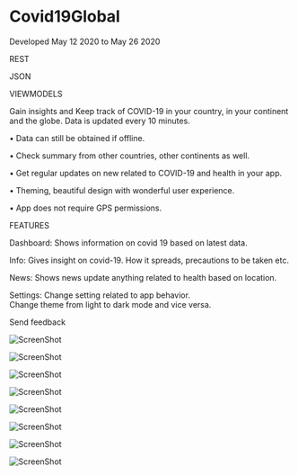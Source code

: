 # Covid19Global
Developed May 12 2020 to May 26 2020


REST 

JSON

VIEWMODELS

Gain insights and Keep track of COVID-19 in your country, in your continent and the globe. Data is updated every 10 minutes.

•	Data can still be obtained if offline.

•	Check summary from other countries, other continents as well.

•	Get regular updates on new related to COVID-19 and health in your app.

•	Theming, beautiful design with wonderful user experience.

•	App does not require GPS permissions.

FEATURES

Dashboard:
Shows information on covid 19 based on latest data.

Info:
Gives insight on covid-19. How it spreads, precautions to be taken etc. 

News:
Shows news update anything related to health based on location.

Settings:
Change setting related to app behavior.  
Change theme from light to dark mode and vice versa.

Send feedback 




![ScreenShot](https://github.com/commitware/Covid-19-Insight-tracker-Global/blob/master/screenshot%20(3).jpg)

![ScreenShot](https://github.com/commitware/Covid-19-Insight-tracker-Global/blob/master/screenshot%20(4).jpg)

![ScreenShot](https://github.com/commitware/Covid-19-Insight-tracker-Global/blob/master/screenshot%20(5).jpg)

![ScreenShot](https://github.com/commitware/Covid-19-Insight-tracker-Global/blob/master/screenshot%20(2).jpg)

![ScreenShot](https://github.com/commitware/Covid-19-Insight-tracker-Global/blob/master/screenshot%20(6).jpg)

![ScreenShot](https://github.com/commitware/Covid-19-Insight-tracker-Global/blob/master/screenshot%20(1).jpg)

![ScreenShot](https://github.com/commitware/Covid-19-Insight-tracker-Global/blob/master/screenshot%20(7).jpg)

![ScreenShot](https://github.com/commitware/Covid-19-Insight-tracker-Global/blob/master/screenshot%20(8).jpg)



